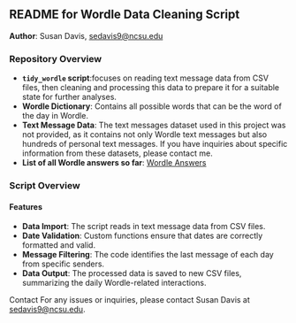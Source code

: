 ## README for Wordle Data Cleaning Script

**Author**: Susan Davis, sedavis9@ncsu.edu

### Repository Overview

- **`tidy_wordle` script**:focuses on reading text message data from CSV files, then cleaning and processing this data to prepare it for a suitable state for further analyses. 
- **Wordle Dictionary**: Contains all possible words that can be the word of the day in Wordle.
- **Text Message Data**: The text messages dataset used in this project was not provided, as it contains not only Wordle text messages but also hundreds of personal text messages. If you have inquiries about specific information from these datasets, please contact me. 
- **List of all Wordle answers so far**: [Wordle Answers](https://wordfinder.yourdictionary.com/wordle/answers/)

### Script Overview
#### Features
- **Data Import**: The script reads in text message data from CSV files.
- **Date Validation**: Custom functions ensure that dates are correctly formatted and valid.
- **Message Filtering**: The code identifies the last message of each day from specific senders.
- **Data Output**: The processed data is saved to new CSV files, summarizing the daily Wordle-related interactions.

Contact
For any issues or inquiries, please contact Susan Davis at sedavis9@ncsu.edu.

